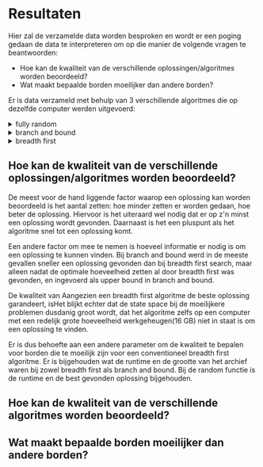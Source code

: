 # Resultaten #

Hier zal de verzamelde data worden besproken en wordt er een poging gedaan de data te interpreteren om op die manier de volgende vragen te beantwoorden: 
* Hoe kan de kwaliteit van de verschillende oplossingen/algoritmes worden beoordeeld?
* Wat maakt bepaalde borden moeilijker dan andere borden?

Er is data verzameld met behulp van 3 verschillende algoritmes die op dezelfde computer werden uitgevoerd: 
<details>
  <summary>fully random</summary>
  <p> 
   Er zijn data samples verzameld van 100.000 oplossingen voor elk bord behalve nummer 7. Hierbij was het algoritme te traag om een        sample van 100.000 binnen een redelijke tijd te bemachtigen, en dus bestaat de sample hier uit slechts 10.000 oplossingen.
  </p>
</details>
<details>
<summary>branch and bound</summary>
  <p>
    
  </p>
</details>  
<details>  
<summary>breadth first</summary>
  <p>
    Het breadth first algoritme was in staat om oplossingen te vinden voor borden 1 t/m 4.
    
  </p>
</details>

## Hoe kan de kwaliteit van de verschillende oplossingen/algoritmes worden beoordeeld? ##
De meest voor de hand liggende factor waarop een oplossing kan worden beoordeeld is het aantal zetten: hoe minder zetten er worden gedaan, hoe beter de oplossing. Hiervoor is het uiteraard wel nodig dat er op z'n minst een oplossing wordt gevonden. Daarnaast is het een pluspunt als het algoritme snel tot een oplossing komt. 

Een andere factor om mee te nemen is hoeveel informatie er nodig is om een oplossing te kunnen vinden. Bij branch and bound werd in de meeste gevallen sneller een oplossing gevonden dan bij breadth first search, maar alleen nadat de optimale hoeveelheid zetten al door breadth first was gevonden, en ingevoerd als upper bound in branch and bound.

De kwaliteit van Aangezien een breadth first algoritme de beste oplossing garandeert, isHet blijkt echter dat de state space bij de moeilijkere problemen dusdanig groot wordt, dat het algoritme zelfs op een computer met een redelijk grote hoeveelheid werkgeheugen(16 GB) niet in staat is om een oplossing te vinden.

Er is dus behoefte aan een andere parameter om de kwaliteit te bepalen voor borden die te moeilijk zijn voor een conventioneel breadth first algoritme. Er is bijgehouden wat de runtime en de grootte van het archief waren bij zowel breadth first als branch and bound. Bij de random functie is de runtime en de best gevonden oplossing bijgehouden.  

## Hoe kan de kwaliteit van de verschillende algoritmes worden beoordeeld? ##


## Wat maakt bepaalde borden moeilijker dan andere borden? ##

